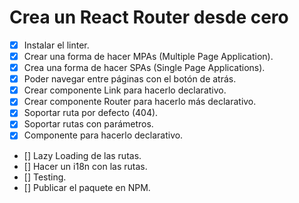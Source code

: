 # Crea un React Router desde cero

- [x] Instalar el linter.
- [x] Crear una forma de hacer MPAs (Multiple Page Application).
- [x] Crea una forma de hacer SPAs (Single Page Applications).
- [x] Poder navegar entre páginas con el botón de atrás.
- [x] Crear componente Link para hacerlo declarativo.
- [x] Crear componente Router para hacerlo más declarativo.
- [x] Soportar ruta por defecto (404).
- [x] Soportar rutas con parámetros.
- [x] Componente <Route /> para hacerlo declarativo.
- [] Lazy Loading de las rutas.
- [] Hacer un i18n con las rutas.
- [] Testing.
- [] Publicar el paquete en NPM.
